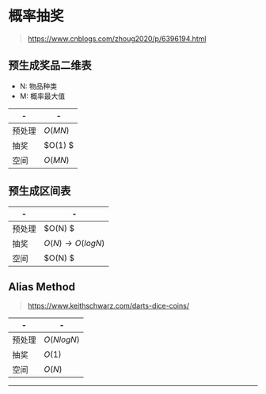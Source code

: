 # 概率抽奖

> https://www.cnblogs.com/zhoug2020/p/6396194.html

## 预生成奖品二维表

- N: 物品种类
- M: 概率最大值

| -      | -       |
| ------ | ------- |
| 预处理 | $O(MN)$ |
| 抽奖   | $O(1) $ |
| 空间   | $O(MN)$ |

## 预生成区间表

| -      | -                   |
| ------ | ------------------- |
| 预处理 | $O(N)             $ |
| 抽奖   | $O(N) \to O(log N)$ |
| 空间   | $O(N)             $ |


## Alias Method

> https://www.keithschwarz.com/darts-dice-coins/

| -      | -            |
| ------ | ------------ |
| 预处理 | $O(N log N)$ |
| 抽奖   | $O(1)$       |
| 空间   | $O(N)$       |

---
